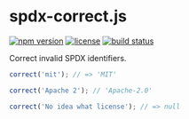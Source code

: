 spdx-correct.js
===============

[![npm version](https://img.shields.io/npm/v/spdx-correct.svg)](https://www.npmjs.com/package/spdx-correct)
[![license](https://img.shields.io/badge/license-Apache--2.0-303284.svg)](http://www.apache.org/licenses/LICENSE-2.0)
[![build status](https://img.shields.io/travis/kemitchell/spdx-correct.js.svg)](http://travis-ci.org/kemitchell/spdx-correct.js)


Correct invalid SPDX identifiers.

<!--js
var correct = require('./');
-->

```js
correct('mit'); // => 'MIT'

correct('Apache 2'); // 'Apache-2.0'

correct('No idea what license'); // => null
```
